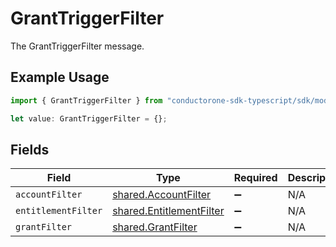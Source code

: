 # GrantTriggerFilter

The GrantTriggerFilter message.

## Example Usage

```typescript
import { GrantTriggerFilter } from "conductorone-sdk-typescript/sdk/models/shared";

let value: GrantTriggerFilter = {};
```

## Fields

| Field                                                                       | Type                                                                        | Required                                                                    | Description                                                                 |
| --------------------------------------------------------------------------- | --------------------------------------------------------------------------- | --------------------------------------------------------------------------- | --------------------------------------------------------------------------- |
| `accountFilter`                                                             | [shared.AccountFilter](../../../sdk/models/shared/accountfilter.md)         | :heavy_minus_sign:                                                          | N/A                                                                         |
| `entitlementFilter`                                                         | [shared.EntitlementFilter](../../../sdk/models/shared/entitlementfilter.md) | :heavy_minus_sign:                                                          | N/A                                                                         |
| `grantFilter`                                                               | [shared.GrantFilter](../../../sdk/models/shared/grantfilter.md)             | :heavy_minus_sign:                                                          | N/A                                                                         |